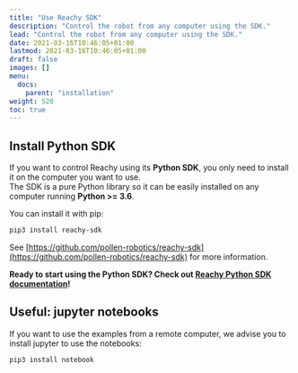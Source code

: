 ```yaml
---
title: "Use Reachy SDK"
description: "Control the robot from any computer using the SDK."
lead: "Control the robot from any computer using the SDK."
date: 2021-03-16T10:46:05+01:00
lastmod: 2021-03-16T10:46:05+01:00
draft: false
images: []
menu:
  docs:
    parent: "installation"
weight: 520
toc: true
---
```


## Install Python SDK

If you want to control Reachy using its **Python SDK**, you only need to install it on the computer you want to use.  
The SDK is a pure Python library so it can be easily installed on any computer running **Python >= 3.6**.

You can install it with pip:
```bash
pip3 install reachy-sdk
```

See [https://github.com/pollen-robotics/reachy-sdk](https://github.com/pollen-robotics/reachy-sdk) for more information.

**Ready to start using the Python SDK? Check out [Reachy Python SDK documentation](https://pollen-robotics.github.io/reachy-2021-docs/sdk/getting-started/introduction/)!**  

## Useful: jupyter notebooks

If you want to use the examples from a remote computer, we advise you to install jupyter to use the notebooks:
```bash
pip3 install notebook
```
